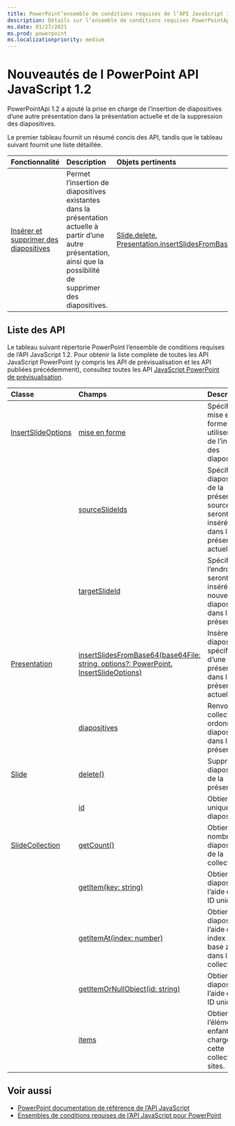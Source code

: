 ```yaml
---
title: PowerPoint’ensemble de conditions requises de l’API JavaScript 1.2
description: Détails sur l’ensemble de conditions requises PowerPointApi 1.2.
ms.date: 01/27/2021
ms.prod: powerpoint
ms.localizationpriority: medium
---
```


# <a name="whats-new-in-powerpoint-javascript-api-12"></a>Nouveautés de l PowerPoint API JavaScript 1.2

PowerPointApi 1.2 a ajouté la prise en charge de l’insertion de diapositives d’une autre présentation dans la présentation actuelle et de la suppression des diapositives.

Le premier tableau fournit un résumé concis des API, tandis que le tableau suivant fournit une liste détaillée.

| Fonctionnalité | Description | Objets pertinents |
|:--- |:--- |:--- |
| [Insérer et supprimer des diapositives](../../powerpoint/insert-slides-into-presentation.md) | Permet l’insertion de diapositives existantes dans la présentation actuelle à partir d’une autre présentation, ainsi que la possibilité de supprimer des diapositives. | [Slide.delete](/javascript/api/powerpoint/powerpoint.slide#delete--), [Presentation.insertSlidesFromBase64](/javascript/api/powerpoint/powerpoint.presentation#powerpoint-powerpoint-presentation-insertslidesfrombase64-member(1))|

## <a name="api-list"></a>Liste des API

Le tableau suivant répertorie PowerPoint l’ensemble de conditions requises de l’API JavaScript 1.2. Pour obtenir la liste complète de toutes les API JavaScript PowerPoint (y compris les API de prévisualisation et les API publiées précédemment), consultez toutes les API [JavaScript PowerPoint de prévisualisation](/javascript/api/powerpoint?view=powerpoint-js-preview&preserve-view=true).

| Classe | Champs | Description |
|:---|:---|:---|
|[InsertSlideOptions](/javascript/api/powerpoint/powerpoint.insertslideoptions)|[mise en forme](/javascript/api/powerpoint/powerpoint.insertslideoptions#powerpoint-powerpoint-insertslideoptions-formatting-member)|Spécifie la mise en forme à utiliser lors de l’insertion des diapositives.|
||[sourceSlideIds](/javascript/api/powerpoint/powerpoint.insertslideoptions#powerpoint-powerpoint-insertslideoptions-sourceslideids-member)|Spécifie les diapositives de la présentation source qui seront insérées dans la présentation actuelle.|
||[targetSlideId](/javascript/api/powerpoint/powerpoint.insertslideoptions#powerpoint-powerpoint-insertslideoptions-targetslideid-member)|Spécifie l’endroit où seront insérées les nouvelles diapositives dans la présentation.|
|[Presentation](/javascript/api/powerpoint/powerpoint.presentation)|[insertSlidesFromBase64(base64File: string, options?: PowerPoint. InsertSlideOptions)](/javascript/api/powerpoint/powerpoint.presentation#powerpoint-powerpoint-presentation-insertslidesfrombase64-member(1))|Insère les diapositives spécifiées d’une présentation dans la présentation actuelle.|
||[diapositives](/javascript/api/powerpoint/powerpoint.presentation#powerpoint-powerpoint-presentation-slides-member)|Renvoie une collection ordonnée de diapositives dans la présentation.|
|[Slide](/javascript/api/powerpoint/powerpoint.slide)|[delete()](/javascript/api/powerpoint/powerpoint.slide#powerpoint-powerpoint-slide-delete-member(1))|Supprime la diapositive de la présentation.|
||[id](/javascript/api/powerpoint/powerpoint.slide#powerpoint-powerpoint-slide-id-member)|Obtient l’ID unique de la diapositive.|
|[SlideCollection](/javascript/api/powerpoint/powerpoint.slidecollection)|[getCount()](/javascript/api/powerpoint/powerpoint.slidecollection#powerpoint-powerpoint-slidecollection-getcount-member(1))|Obtient le nombre de diapositives de la collection.|
||[getItem(key: string)](/javascript/api/powerpoint/powerpoint.slidecollection#powerpoint-powerpoint-slidecollection-getitem-member(1))|Obtient une diapositive à l’aide de son ID unique.|
||[getItemAt(index: number)](/javascript/api/powerpoint/powerpoint.slidecollection#powerpoint-powerpoint-slidecollection-getitemat-member(1))|Obtient une diapositive à l’aide de son index de base zéro dans la collection.|
||[getItemOrNullObject(id: string)](/javascript/api/powerpoint/powerpoint.slidecollection#powerpoint-powerpoint-slidecollection-getitemornullobject-member(1))|Obtient une diapositive à l’aide de son ID unique.|
||[items](/javascript/api/powerpoint/powerpoint.slidecollection#powerpoint-powerpoint-slidecollection-items-member)|Obtient l’élément enfant chargé dans cette collection de sites.|

## <a name="see-also"></a>Voir aussi

- [PowerPoint documentation de référence de l’API JavaScript](/javascript/api/powerpoint?view=powerpoint-js-1.2&preserve-view=true)
- [Ensembles de conditions requises de l’API JavaScript pour PowerPoint](powerpoint-api-requirement-sets.md)
